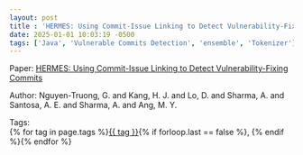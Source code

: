 ```yaml
---
layout: post
title : 'HERMES: Using Commit-Issue Linking to Detect Vulnerability-Fixing Commits'
date: 2025-01-01 10:03:19 -0500
tags: ['Java', 'Vulnerable Commits Detection', 'ensemble', 'Tokenizer']
---
```

Paper: [HERMES: Using Commit-Issue Linking to Detect Vulnerability-Fixing Commits](https://ieeexplore-ieee-org.proxy.library.nd.edu/search/searchresult.jsp?newsearch=true&queryText=HERMES:%20Using%20Commit-Issue%20Linking%20to%20Detect%20Vulnerability-Fixing%20Commits)

Author: Nguyen-Truong, G. and Kang, H. J. and Lo, D. and Sharma, A. and Santosa, A. E. and Sharma, A. and Ang, M. Y.




 Tags:  
        <span>{% for tag in page.tags %}<a href="/tags/#{{ tag | slugify }}">{{ tag }}</a>{% if forloop.last == false %}, {% endif %}{% endfor %}</span>
